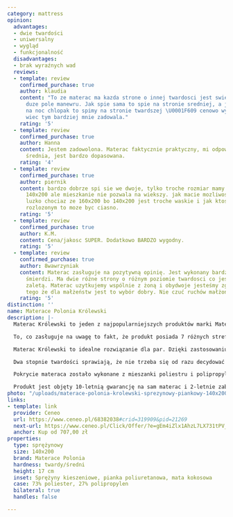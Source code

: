 ```yaml
---
category: mattress
opinion:
  advantages:
  - dwie twardości
  - uniwersalny
  - wygląd
  - funkcjonalność
  disadvantages:
  - brak wyraźnych wad
  reviews:
  - template: review
    confirmed_purchase: true
    author: klaudia
    content: "To ze materac ma kazda strone o innej twardosci jest swietne i daje
      duze pole manewru. Jak spie sama to spie na stronie sredniej, a jak przychodzi
      na noc chlopak to spimy na stronie twardszej \U0001F609 cenowo wyszlo fajnie
      wiec tym bardziej mnie zadowala."
    rating: '5'
  - template: review
    confirmed_purchase: true
    author: Hanna
    content: Jestem zadowolona. Materac faktycznie praktyczny, mi odpowiada strona
      średnia, jest bardzo dopasowana.
    rating: '4'
  - template: review
    confirmed_purchase: true
    author: piernik
    content: bardzo dobrze spi sie we dwoje, tylko troche rozmiar mamy za maly bo
      140x200 ale mieszkanie nie pozwala na wiekszy. jak macie mozliwosc kupcie wieksze
      luzko chociaz ze 160x200 bo 140x200 jest troche waskie i jak ktos lubi spac
      rozlozonym to moze byc ciasno.
    rating: '5'
  - template: review
    confirmed_purchase: true
    author: K.M.
    content: Cena/jakosc SUPER. Dodatkowo BARDZO wygodny.
    rating: '5'
  - template: review
    confirmed_purchase: true
    author: 8wawrzyniak
    content: Materac zasługuje na pozytywną opinię. Jest wykonany bardzo dobrze, nie
      śmierdzi. Ma dwie różne strony o różnym poziomie twardosci co jest jego główną
      zaletą. Materac uzytkujemy wspólnie z żoną i obydwoje jesteśmy zgodni co do
      tego że dla małżeństw jest to wybór dobry. Nie czuć ruchów małżonka w nocy.
    rating: '5'
distinction: ''
name: Materace Polonia Królewski
description: |-
  Materac Królewski to jeden z najpopularniejszych produktów marki Materace Polonia. Jest to model, który łączy dwa rozwiązania - piankę poliuretanową i sprężyny kieszeniowe. W zależności od preferencji można wybrać twardszą stronę wzmocnioną matą kokosową lub tę bardziej miękką wykonaną z pianki.

  To, co zasługuje na uwagę to fakt, że produkt posiada 7 różnych stref twardości, jest to absolutna podstawa, która gwarantuje idealny stopień podparcia dostosowany do danej części ciała. Przekłada się to na wyjątkowy komfort w użytkowaniu i lepszy wypoczynek.

  Materac Królewski to idealne rozwiązanie dla par. Dzięki zastosowaniu specjalnej technologii sprężyn kieszeniowych powierzchnia materaca ugina się dokładnie w miejscu nacisku. Właśnie dlatego osoba śpiąca po jednej stronie łóżka nie będzie odczuwać ruchów partnera z drugiej strony, często będących przyczyną nieprzespanych nocy.

  Dwa stopnie twardości sprawiają, że nie trzeba się od razu decydować na jeden typ materaca. Jest to także dobre rozwiązanie dla dzieci i nastolatków. Po kilku latach można przewrócić go na drugą stronę, jeżeli stanie się on zbyt miękki.

  Pokrycie materaca zostało wykonane z mieszanki poliestru i polipropylenu. Producent zapewnia odporność materiału na rozciąganie i niską wchłanialność wody. Dzięki temu produkt jest zabezpieczony przed uszkodzeniami, a rozlany płyn łatwo osuszyć za pomocą papierowego ręcznika. Pokrowiec można również zdjąć do prania, przez co produkt łatwo jest utrzymać w czystości. Materiały zastosowane podczas produkcji materaca są bezpieczne dla osób cierpiących na alergię.

  Produkt jest objęty 10-letnią gwarancję na sam materac i 2-letnie zabezpieczenie na pokrowiec.
photo: "/uploads/materace-polonia-krolewski-sprezynowy-piankowy-140x200.png"
links:
- template: link
  provider: Ceneo
  url: https://www.ceneo.pl/68382038#crid=319909&pid=21269
  next-url: https://www.ceneo.pl/Click/Offer/?e=gEm4iZlx1AhzL7LX731tPV_7_3xJzCI9aET7vCu2zYUlquY2EX-_r8GH1SAQQf94xRn_S5qPNpJ7BxkCclrqYCIn7jsBWNjWgh0Tu_C4a2jFXWlCSdGggjHS4x6FbvI6mWI9yt3KklDLHumjUXYQCy4NpXMnoUlUgZjQdaKT6dS0hB2pyG0gcqVQTMJZBQ3dpVBMwlkFDd25dOa-LJtP5oi9D3l6sBAFpVBMwlkFDd1lQuT1lZpu37o1JQ31dbFn-UUjXcax7DSTlsRL7e0s1ZRtMTcPTCMP7U6regcIa-u69zv1l-gHZkNUVorynLpzw8H23nb5VTQMzDi3HWbodgCHdh9rI-sqdj5ZfzjL_Yk=&a=2&rc=notset
  anchor: Kup od 707,00 zł
properties:
  type: sprężynowy
  size: 140x200
  brand: Materace Polonia
  hardness: twardy/średni
  height: 17 cm
  inset: Sprężyny kieszeniowe, pianka poliuretanowa, mata kokosowa
  case: 73% poliester, 27% polipropylen
  bilateral: true
  handles: false

---
```


